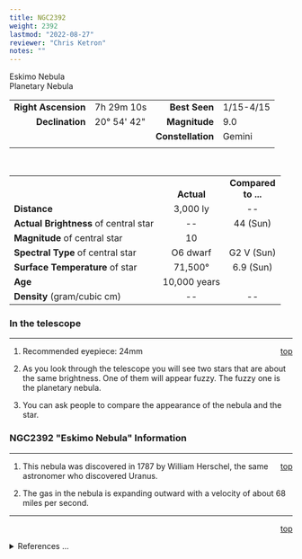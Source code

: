 ```yaml
---
title: NGC2392
weight: 2392
lastmod: "2022-08-27"
reviewer: "Chris Ketron"
notes: ""
---
```


<script src="/notes/js/whatsup.js"></script>
<script type="text/javascript">
	var objectName ="NGC 2392"
	var objectDesc ="Eskimo<br/>Planetary Nebula<br/>in the Constellation<br/>Gemini"
	var objectImage="ngc2392.jpg"
</script>

<span style='float:right;'><div id=whatsup></div></span>

Eskimo Nebula  
Planetary Nebula  

|   |   |   |   |
|--:|:--|--:|:--|
|**Right Ascension**|7h 29m 10s|**Best Seen**|1/15-4/15|
|**Declination**|20&deg; 54' 42"	|**Magnitude**|9.0|
|   |   |**Constellation**|Gemini|
|   |   |   |   |

<br/>

|   |   |   |
|---|:---:|:---:|
|   | <br/>**Actual**| **Compared<br/>to ...** |
|**Distance** | 3,000 ly | -- |
|**Actual Brightness** of central star| -- | 44 (Sun) |
|**Magnitude** of central star | 10 |   |
|**Spectral Type** of central star | O6 dwarf | G2 V (Sun) |
|**Surface Temperature** of star | 71,500&deg; | 6.9 (Sun) |
|**Age** | 10,000 years | |
|**Density** (gram/cubic cm) | -- | -- |

### In the telescope

---
<span style='float:right;'>[top](#)</span>

1.	Recommended eyepiece: 24mm

2.	As you look through the telescope you will see two stars that are about the same brightness.  One of them will appear fuzzy.  The fuzzy one is the planetary nebula.
   
3.	You can ask people to compare the appearance of the nebula and the star.

### NGC2392 "Eskimo Nebula" Information

---
<span style='float:right;'>[top](#)</span>

1.	This nebula was discovered in 1787 by William Herschel, the same astronomer who discovered Uranus.

2.	The gas in the nebula is expanding outward with a velocity of about 68 miles per second.   

---
<span style='float:right;'>[top](#)</span>
<br/>
<details>
<summary>References ...</summary>

|   |   |   | 
|-------------|-------------|-----------|
| **Item**    | **Updated** | **Notes** |
| Coordinates | 2003-01-08  | updated with SIMBAD |
| Distance    | 2003-01-08  | previously 3000 ly – BUT says 5000 at <http://hubblesite.org/newscenter/archive/2000/07/text> and <http://antwrp.gsfc.nasa.gov/apod/ap020407.html> |
|Diameter|2003-01-08|previously 0.6 ly / 36,000 AU’s – BUT this comes from distance of 3,000 ly... all distance info I’ve found says 5000 ly; with ang diam 0.7 arcmin, this corresponds to 1.01 ly <http://www.kopernik.org/images/archive/n2392.htm>|
|Actual Brightness – Star|2003-01-08|close enough to <http://www.kopernik.org/images/archive/n2392.htm>|
|Magnitude – Star|2003-01-08|close enough to <http://www.kopernik.org/images/archive/n2392.htm>|
|Spectral Type – Star|2003-01-08|previously O8 dwarf – but SIMBAD says O6|
|Surface Temperature – Star|2003-01-08|previously said 40,000 K – changed to F – BUT cannot find support, but looks OK|
|Age|2003-01-08|previously 1,700 years – but says gas composed outer layers of star 10,000 years ago <http://antwrp.gsfc.nasa.gov/apod/ap020407.html>|
|Density|--|  |
|Other Information|2003-01-08|previously said “The nebula’s age of about 1,700 years makes it one of the youngest planetary nebulae known.”  – BUT nebula is 10,000 years old, may not be one of youngest  <https://amazing-space.stsci.edu/resource_page/129/stars_stellar_evolution/topic#resource_tab> Found no support for 68 miles per second speed, but sounds OK  <http://spider.seds.org/spider/Misc/n2392.html>|
|Distance|2010-11-16|this is widely varying, depending on the source but most seem to agree on something close to 3,000 ly.|
|Diameter|2010-11-16|based on the updated distance information, the diameter is 36,000 AU or about 0.6 ly|
</details>
